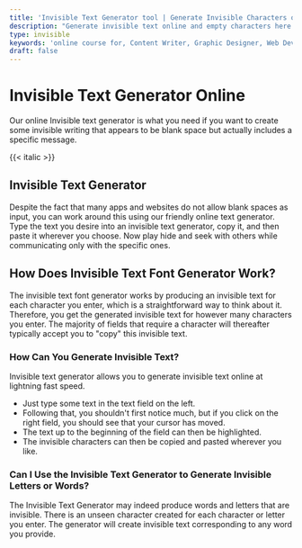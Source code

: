 ```yaml
---
title: 'Invisible Text Generator tool | Generate Invisible Characters online'
description: "Generate invisible text online and empty characters here. Generate invisible text with convert my text tool online. Want to send invisble message. use invisible text generator tool."
type: invisible
keywords: 'online course for, Content Writer, Graphic Designer, Web Developer, Software Engineer, Frontend Developer graphic designer, UI designer, digital marketing'
draft: false
---
```


# Invisible Text Generator Online

Our online Invisible text generator is what you need if you want to create some invisible writing that appears to be blank space but actually includes a specific message. 

{{< italic >}}


## Invisible Text Generator

Despite the fact that many apps and websites do not allow blank spaces as input, you can work around this using our friendly online text generator. Type the text you desire into an invisible text generator, copy it, and then paste it wherever you choose. Now play hide and seek with others while communicating only with the specific ones. 

## How Does Invisible Text Font Generator Work? 
The invisible text font generator works by producing an invisible text for each character you enter, which is a straightforward way to think about it. Therefore, you get the generated invisible text for however many characters you enter. The majority of fields that require a character will thereafter typically accept you to "copy" this invisible text.

### How Can You Generate Invisible Text? 
Invisible text generator allows you to generate invisible text online at lightning fast speed.
* Just type some text in the text field on the left.
* Following that, you shouldn't first notice much, but if you click on the right field, you should see that your cursor has moved.
* The text up to the beginning of the field can then be highlighted.
* The invisible characters can then be copied and pasted wherever you like.

### Can I Use the Invisible Text Generator to Generate Invisible Letters or Words?
The Invisible Text Generator may indeed produce words and letters that are invisible. There is an unseen character created for each character or letter you enter. The generator will create invisible text corresponding to any word you provide.
